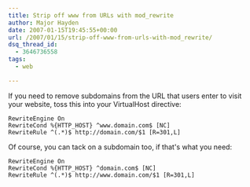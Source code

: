 ```yaml
---
title: Strip off www from URLs with mod_rewrite
author: Major Hayden
date: 2007-01-15T19:45:55+00:00
url: /2007/01/15/strip-off-www-from-urls-with-mod_rewrite/
dsq_thread_id:
  - 3646736558
tags:
  - web

---
```

If you need to remove subdomains from the URL that users enter to visit your website, toss this into your VirtualHost directive:

```
RewriteEngine On
RewriteCond %{HTTP_HOST} ^www.domain.com$ [NC]
RewriteRule ^(.*)$ http://domain.com/$1 [R=301,L]
```


Of course, you can tack on a subdomain too, if that's what you need:

```
RewriteEngine On
RewriteCond %{HTTP_HOST} ^domain.com$ [NC]
RewriteRule ^(.*)$ http://www.domain.com/$1 [R=301,L]
```

